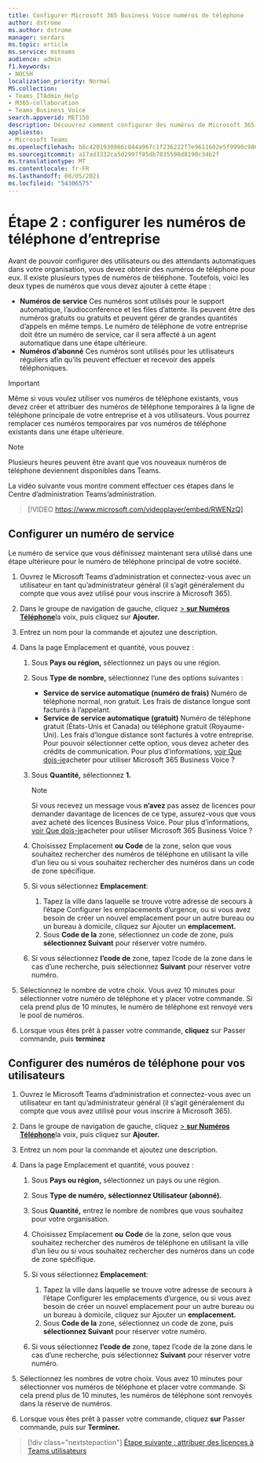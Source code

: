```yaml
---
title: Configurer Microsoft 365 Business Voice numéros de téléphone
author: dstrome
ms.author: dstrome
manager: serdars
ms.topic: article
ms.service: msteams
audience: admin
f1.keywords:
- NOCSH
localization_priority: Normal
MS.collection:
- Teams_ITAdmin_Help
- M365-collaboration
- Teams_Business_Voice
search.appverid: MET150
description: Découvrez comment configurer des numéros de Microsoft 365 Business Voice pour les utilisateurs et services de votre organisation.
appliesto:
- Microsoft Teams
ms.openlocfilehash: b8c4201930866c844a967c1f236222f7e9611602e5f9990c986a9700b5191d19
ms.sourcegitcommit: a17ad3332ca5d2997f85db7835500d8190c34b2f
ms.translationtype: MT
ms.contentlocale: fr-FR
ms.lasthandoff: 08/05/2021
ms.locfileid: "54306575"
---
```

# <a name="step-2-set-up-business-voice-phone-numbers"></a>Étape 2 : configurer les numéros de téléphone d’entreprise

Avant de pouvoir configurer des utilisateurs ou des attendants automatiques dans votre organisation, vous devez obtenir des numéros de téléphone pour eux. Il existe plusieurs types de numéros de téléphone. Toutefois, voici les deux types de numéros que vous devez ajouter à cette étape :

- **Numéros de service** Ces numéros sont utilisés pour le support automatique, l’audioconférence et les files d’attente. Ils peuvent être des numéros gratuits ou gratuits et peuvent gérer de grandes quantités d’appels en même temps. Le numéro de téléphone de votre entreprise doit être un numéro de service, car il sera affecté à un agent automatique dans une étape ultérieure.
- **Numéros d’abonné** Ces numéros sont utilisés pour les utilisateurs réguliers afin qu’ils peuvent effectuer et recevoir des appels téléphoniques.

> [!IMPORTANT]
> Même si vous voulez utiliser vos numéros de téléphone existants, vous devez créer et attribuer des numéros de téléphone temporaires à la ligne de téléphone principale de votre entreprise et à vos utilisateurs. Vous pourrez remplacer ces numéros temporaires par vos numéros de téléphone existants dans une étape ultérieure.

> [!NOTE]
> Plusieurs heures peuvent être avant que vos nouveaux numéros de téléphone deviennent disponibles dans Teams.

La vidéo suivante vous montre comment effectuer ces étapes dans le Centre d’administration Teams’administration.

> [!VIDEO https://www.microsoft.com/videoplayer/embed/RWENzQ]

## <a name="set-up-a-service-number"></a>Configurer un numéro de service

Le numéro de service que vous définissez maintenant sera utilisé dans une étape ultérieure pour le numéro de téléphone principal de votre société.

1. Ouvrez le Microsoft Teams d’administration et connectez-vous avec un utilisateur en tant qu’administrateur général (il s’agit généralement du compte que vous avez utilisé pour vous inscrire à Microsoft 365).
2. Dans le groupe de navigation de gauche, cliquez <a href="https://admin.teams.microsoft.com/phone-numbers" target="_blank">   >  **sur Numéros Téléphone**</a>la voix, puis cliquez sur **Ajouter.**
3. Entrez un nom pour la commande et ajoutez une description.
4. Dans la page Emplacement et quantité, vous pouvez :
    1. Sous **Pays ou région,** sélectionnez un pays ou une région.
    2. Sous **Type de nombre,** sélectionnez l’une des options suivantes :

        - **Service de service automatique (numéro de frais)** Numéro de téléphone normal, non gratuit. Les frais de distance longue sont facturés à l’appelant.
        - **Service de service automatique (gratuit)** Numéro de téléphone gratuit (États-Unis et Canada) ou téléphone gratuit (Royaume-Uni). Les frais d’longue distance sont facturés à votre entreprise. Pour pouvoir sélectionner cette option, vous devez acheter des crédits de communication. Pour plus d’informations, [voir Que dois-je](what-to-buy.md)acheter pour utiliser Microsoft 365 Business Voice ?

    3. Sous **Quantité,** sélectionnez **1.**
        > [!NOTE]
        > Si vous recevez un message vous **n’avez** pas assez de licences pour demander davantage de licences de ce type, assurez-vous que vous avez acheté des licences Business Voice. Pour plus d’informations, [voir Que dois-je](what-to-buy.md)acheter pour utiliser Microsoft 365 Business Voice ?
    4. Choisissez Emplacement **ou** **Code** de la zone, selon que vous souhaitez rechercher des numéros de téléphone en utilisant la ville d’un lieu ou si vous souhaitez rechercher des numéros dans un code de zone spécifique.
    5. Si vous sélectionnez **Emplacement**:

        1. Tapez la ville dans laquelle se [](set-up-emergency-locations.md) trouve votre adresse de secours à l’étape Configurer les emplacements d’urgence, ou si vous avez besoin de créer un nouvel emplacement pour un autre bureau ou un bureau à domicile, cliquez sur Ajouter un **emplacement.**
        2. Sous **Code de la** zone, sélectionnez un code de zone, puis **sélectionnez Suivant** pour réserver votre numéro.

    6. Si vous sélectionnez **l’code de** zone, tapez l’code de la zone dans le cas d’une recherche, puis sélectionnez **Suivant** pour réserver votre numéro.

5. Sélectionnez le nombre de votre choix. Vous avez 10 minutes pour sélectionner votre numéro de téléphone et y placer votre commande. Si cela prend plus de 10 minutes, le numéro de téléphone est renvoyé vers le pool de numéros.
6. Lorsque vous êtes prêt à passer votre commande, **cliquez** sur Passer commande, puis **terminez**

## <a name="set-up-phone-numbers-for-your-users"></a>Configurer des numéros de téléphone pour vos utilisateurs

1. Ouvrez le Microsoft Teams d’administration et connectez-vous avec un utilisateur en tant qu’administrateur général (il s’agit généralement du compte que vous avez utilisé pour vous inscrire à Microsoft 365).
2. Dans le groupe de navigation de gauche, cliquez <a href="https://admin.teams.microsoft.com/phone-numbers" target="_blank">   >  **sur Numéros Téléphone**</a>la voix, puis cliquez sur **Ajouter.**
3. Entrez un nom pour la commande et ajoutez une description.
4. Dans la page Emplacement et quantité, vous pouvez :

    1. Sous **Pays ou région,** sélectionnez un pays ou une région.
    2. Sous **Type de numéro,** **sélectionnez Utilisateur (abonné).**
    3. Sous **Quantité,** entrez le nombre de nombres que vous souhaitez pour votre organisation.
    4. Choisissez Emplacement **ou** **Code** de la zone, selon que vous souhaitez rechercher des numéros de téléphone en utilisant la ville d’un lieu ou si vous souhaitez rechercher des numéros dans un code de zone spécifique.
    5. Si vous sélectionnez **Emplacement**:

        1. Tapez la ville dans laquelle se [](set-up-emergency-locations.md) trouve votre adresse de secours à l’étape Configurer les emplacements d’urgence, ou si vous avez besoin de créer un nouvel emplacement pour un autre bureau ou un bureau à domicile, cliquez sur Ajouter un **emplacement.**
        2. Sous **Code de la** zone, sélectionnez un code de zone, puis **sélectionnez Suivant** pour réserver votre numéro.

    6. Si vous sélectionnez **l’code de** zone, tapez l’code de la zone dans le cas d’une recherche, puis sélectionnez **Suivant** pour réserver votre numéro.
5. Sélectionnez les nombres de votre choix. Vous avez 10 minutes pour sélectionner vos numéros de téléphone et placer votre commande. Si cela prend plus de 10 minutes, les numéros de téléphone sont renvoyés dans la réserve de numéros.
6. Lorsque vous êtes prêt à passer votre commande, cliquez **sur** Passer commande, puis sur **Terminer.**

> [!div class="nextstepaction"]
> [Étape suivante : attribuer des licences à Teams utilisateurs](set-up-licenses.md)
